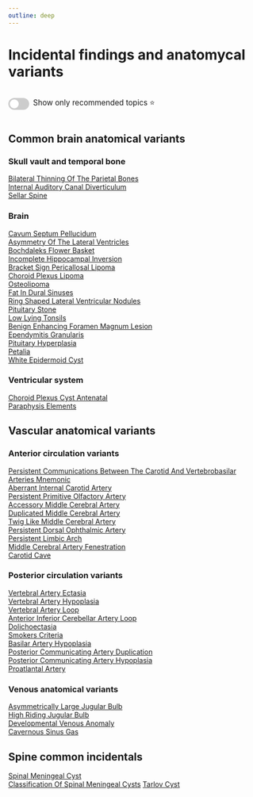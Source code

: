 ```yaml
---
outline: deep
---
```

<style>

.star-link-list {
  list-style-type: none !important;
  padding-left: 0 !important;
  margin-left: 0 !important;
}

.switch-container {
  display: flex;
  align-items: center;
  gap: 0.5rem;
  padding: 1rem 0;
  font-size: 0.95rem;
}

.switch {
  position: relative;
  display: inline-block;
  width: 42px;
  height: 24px;
}

.switch input {
  opacity: 0;
  width: 0;
  height: 0;
}

.slider {
  position: absolute;
  cursor: pointer;
  top: 0; left: 0; right: 0; bottom: 0;
  background-color: #ccc;
  border-radius: 24px;
  transition: 0.4s;
}

.slider:before {
  content: "";
  position: absolute;
  height: 18px;
  width: 18px;
  left: 3px;
  bottom: 3px;
  background-color: white;
  border-radius: 50%;
  transition: 0.4s;
}

input:checked + .slider {
  background-color: #42b983;
}

input:checked + .slider:before {
  transform: translateX(18px);
}

</style>

# Incidental findings and anatomycal variants

<div class="switch-container">
  <label class="switch">
    <input type="checkbox" id="toggle-stars">
    <span class="slider"></span>
  </label>
  <span>Show only recommended topics ⭐</span>
</div>

## Common brain anatomical variants

### Skull vault and temporal bone

[Bilateral Thinning Of The Parietal Bones](https://radiopaedia.org/articles/bilateral-thinning-of-the-parietal-bones)  
[Internal Auditory Canal Diverticulum](https://radiopaedia.org/articles/internal-auditory-canal-diverticulum)  
[Sellar Spine](https://radiopaedia.org/articles/sellar-spine)  

### Brain

[Cavum Septum Pellucidum](https://radiopaedia.org/articles/cavum-septum-pellucidum-3)  
[Asymmetry Of The Lateral Ventricles](https://radiopaedia.org/articles/asymmetry-of-the-lateral-ventricles)  
[Bochdaleks Flower Basket](https://radiopaedia.org/articles/bochdaleks-flower-basket-2)  
[Incomplete Hippocampal Inversion](https://radiopaedia.org/articles/incomplete-hippocampal-inversion)  
[Bracket Sign Pericallosal Lipoma](https://radiopaedia.org/articles/bracket-sign-pericallosal-lipoma)  
[Choroid Plexus Lipoma](https://radiopaedia.org/articles/choroid-plexus-lipoma)  
[Osteolipoma](https://radiopaedia.org/articles/osteolipoma)  
[Fat In Dural Sinuses](https://radiopaedia.org/articles/fat-in-dural-sinuses)  
[Ring Shaped Lateral Ventricular Nodules](https://radiopaedia.org/articles/ring-shaped-lateral-ventricular-nodules)  
[Pituitary Stone](https://radiopaedia.org/articles/pituitary-stone)  
[Low Lying Tonsils](https://radiopaedia.org/articles/low-lying-tonsils)  
[Benign Enhancing Foramen Magnum Lesion](https://radiopaedia.org/articles/benign-enhancing-foramen-magnum-lesion-2)  
[Ependymitis Granularis](https://radiopaedia.org/articles/ependymitis-granularis)  
[Pituitary Hyperplasia](https://radiopaedia.org/articles/pituitary-hyperplasia-1)  
[Petalia](https://radiopaedia.org/articles/petalia)  
[White Epidermoid Cyst](https://radiopaedia.org/articles/white-epidermoid-cyst)  

### Ventricular system

[Choroid Plexus Cyst Antenatal](https://radiopaedia.org/articles/choroid-plexus-cyst-antenatal-1)  
[Paraphysis Elements](https://radiopaedia.org/articles/paraphysis-elements)  

## Vascular anatomical variants

### Anterior circulation variants

[Persistent Communications Between The Carotid And Vertebrobasilar Arteries Mnemonic](https://radiopaedia.org/articles/persistent-communications-between-the-carotid-and-vertebrobasilar-arteries-mnemonic)  
[Aberrant Internal Carotid Artery](https://radiopaedia.org/articles/aberrant-internal-carotid-artery)  
[Persistent Primitive Olfactory Artery](https://radiopaedia.org/articles/persistent-primitive-olfactory-artery)    
[Accessory Middle Cerebral Artery](https://radiopaedia.org/articles/accessory-middle-cerebral-artery)  
[Duplicated Middle Cerebral Artery](https://radiopaedia.org/articles/duplicated-middle-cerebral-artery)  
[Twig Like Middle Cerebral Artery](https://radiopaedia.org/articles/twig-like-middle-cerebral-artery)  
[Persistent Dorsal Ophthalmic Artery](https://radiopaedia.org/articles/persistent-dorsal-ophthalmic-artery)  
[Persistent Limbic Arch](https://radiopaedia.org/articles/persistent-limbic-arch)  
[Middle Cerebral Artery Fenestration](https://radiopaedia.org/articles/middle-cerebral-artery-fenestration)  
[Carotid Cave](https://radiopaedia.org/articles/carotid-cave)  

### Posterior circulation variants

[Vertebral Artery Ectasia](https://radiopaedia.org/articles/vertebral-artery-ectasia)  
[Vertebral Artery Hypoplasia](https://radiopaedia.org/articles/vertebral-artery-hypoplasia)  
[Vertebral Artery Loop](https://radiopaedia.org/articles/vertebral-artery-loop)  
[Anterior Inferior Cerebellar Artery Loop](https://radiopaedia.org/articles/anterior-inferior-cerebellar-artery-loop)  
[Dolichoectasia](https://radiopaedia.org/articles/dolichoectasia-1)  
[Smokers Criteria](https://radiopaedia.org/articles/smokers-criteria)  
[Basilar Artery Hypoplasia](https://radiopaedia.org/articles/basilar-artery-hypoplasia)  
[Posterior Communicating Artery Duplication](https://radiopaedia.org/articles/posterior-communicating-artery-duplication)  
[Posterior Communicating Artery Hypoplasia](https://radiopaedia.org/articles/posterior-communicating-artery-hypoplasia-1)  
[Proatlantal Artery](https://radiopaedia.org/articles/proatlantal-artery)  

### Venous anatomical variants

[Asymmetrically Large Jugular Bulb](https://radiopaedia.org/articles/asymmetrically-large-jugular-bulb)  
[High Riding Jugular Bulb](https://radiopaedia.org/articles/high-riding-jugular-bulb-3)  
[Developmental Venous Anomaly](https://radiopaedia.org/articles/developmental-venous-anomaly)  
[Cavernous Sinus Gas](https://radiopaedia.org/articles/cavernous-sinus-gas)  

## Spine common incidentals

[Spinal Meningeal Cyst](https://radiopaedia.org/articles/spinal-meningeal-cyst)  
[Classification Of Spinal Meningeal Cysts](https://radiopaedia.org/articles/classification-of-spinal-meningeal-cysts-1)
[Tarlov Cyst](https://radiopaedia.org/articles/tarlov-cyst)  